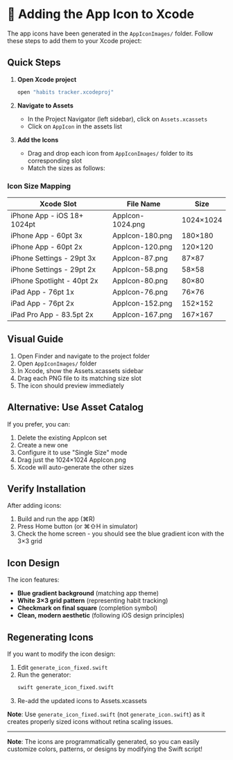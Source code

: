 # 🎨 Adding the App Icon to Xcode

The app icons have been generated in the `AppIconImages/` folder. Follow these steps to add them to your Xcode project:

## Quick Steps

1. **Open Xcode project**
   ```bash
   open "habits tracker.xcodeproj"
   ```

2. **Navigate to Assets**
   - In the Project Navigator (left sidebar), click on `Assets.xcassets`
   - Click on `AppIcon` in the assets list

3. **Add the Icons**
   - Drag and drop each icon from `AppIconImages/` folder to its corresponding slot
   - Match the sizes as follows:

### Icon Size Mapping

| Xcode Slot | File Name | Size |
|------------|-----------|------|
| iPhone App - iOS 18+ 1024pt | AppIcon-1024.png | 1024×1024 |
| iPhone App - 60pt 3x | AppIcon-180.png | 180×180 |
| iPhone App - 60pt 2x | AppIcon-120.png | 120×120 |
| iPhone Settings - 29pt 3x | AppIcon-87.png | 87×87 |
| iPhone Settings - 29pt 2x | AppIcon-58.png | 58×58 |
| iPhone Spotlight - 40pt 2x | AppIcon-80.png | 80×80 |
| iPad App - 76pt 1x | AppIcon-76.png | 76×76 |
| iPad App - 76pt 2x | AppIcon-152.png | 152×152 |
| iPad Pro App - 83.5pt 2x | AppIcon-167.png | 167×167 |

## Visual Guide

1. Open Finder and navigate to the project folder
2. Open `AppIconImages/` folder
3. In Xcode, show the Assets.xcassets sidebar
4. Drag each PNG file to its matching size slot
5. The icon should preview immediately

## Alternative: Use Asset Catalog

If you prefer, you can:
1. Delete the existing AppIcon set
2. Create a new one
3. Configure it to use "Single Size" mode
4. Drag just the 1024×1024 AppIcon.png
5. Xcode will auto-generate the other sizes

## Verify Installation

After adding icons:
1. Build and run the app (⌘R)
2. Press Home button (or ⌘⇧H in simulator)
3. Check the home screen - you should see the blue gradient icon with the 3×3 grid

## Icon Design

The icon features:
- **Blue gradient background** (matching app theme)
- **White 3×3 grid pattern** (representing habit tracking)
- **Checkmark on final square** (completion symbol)
- **Clean, modern aesthetic** (following iOS design principles)

## Regenerating Icons

If you want to modify the icon design:

1. Edit `generate_icon_fixed.swift`
2. Run the generator:
   ```bash
   swift generate_icon_fixed.swift
   ```
3. Re-add the updated icons to Assets.xcassets

**Note**: Use `generate_icon_fixed.swift` (not `generate_icon.swift`) as it creates properly sized icons without retina scaling issues.

---

**Note**: The icons are programmatically generated, so you can easily customize colors, patterns, or designs by modifying the Swift script!
